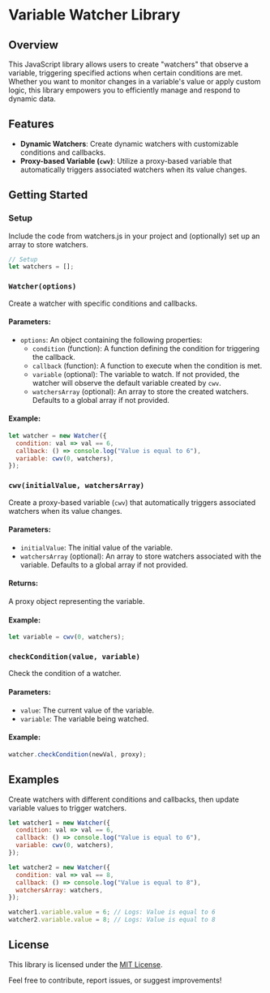 # Variable Watcher Library

## Overview

This JavaScript library allows users to create "watchers" that observe a variable, triggering specified actions when certain conditions are met. Whether you want to monitor changes in a variable's value or apply custom logic, this library empowers you to efficiently manage and respond to dynamic data.

## Features

- **Dynamic Watchers**: Create dynamic watchers with customizable conditions and callbacks.
- **Proxy-based Variable (`cwv`)**: Utilize a proxy-based variable that automatically triggers associated watchers when its value changes.

## Getting Started

### Setup

Include the code from watchers.js in your project and (optionally) set up an array to store watchers.

```javascript
// Setup
let watchers = [];
```

### `Watcher(options)`

Create a watcher with specific conditions and callbacks.

#### Parameters:

- `options`: An object containing the following properties:
  - `condition` (function): A function defining the condition for triggering the callback.
  - `callback` (function): A function to execute when the condition is met.
  - `variable` (optional): The variable to watch. If not provided, the watcher will observe the default variable created by `cwv`.
  - `watchersArray` (optional): An array to store the created watchers. Defaults to a global array if not provided.

#### Example:

```javascript
let watcher = new Watcher({
  condition: val => val == 6,
  callback: () => console.log("Value is equal to 6"),
  variable: cwv(0, watchers),
});
```

### `cwv(initialValue, watchersArray)`

Create a proxy-based variable (`cwv`) that automatically triggers associated watchers when its value changes.

#### Parameters:

- `initialValue`: The initial value of the variable.
- `watchersArray` (optional): An array to store watchers associated with the variable. Defaults to a global array if not provided.

#### Returns:

A proxy object representing the variable.

#### Example:

```javascript
let variable = cwv(0, watchers);
```

### `checkCondition(value, variable)`

Check the condition of a watcher.

#### Parameters:

- `value`: The current value of the variable.
- `variable`: The variable being watched.

#### Example:

```javascript
watcher.checkCondition(newVal, proxy);
```

## Examples

Create watchers with different conditions and callbacks, then update variable values to trigger watchers.

```javascript
let watcher1 = new Watcher({
  condition: val => val == 6,
  callback: () => console.log("Value is equal to 6"),
  variable: cwv(0, watchers),
});

let watcher2 = new Watcher({
  condition: val => val == 8,
  callback: () => console.log("Value is equal to 8"),
  watchersArray: watchers,
});

watcher1.variable.value = 6; // Logs: Value is equal to 6
watcher2.variable.value = 8; // Logs: Value is equal to 8
```

## License

This library is licensed under the [MIT License](LICENSE).

Feel free to contribute, report issues, or suggest improvements!
